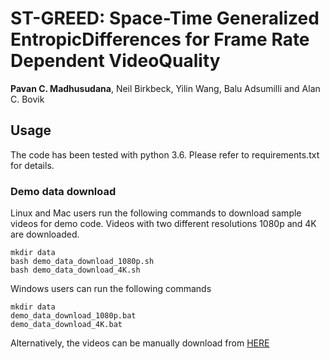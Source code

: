 # ST-GREED: Space-Time Generalized EntropicDifferences for Frame Rate Dependent VideoQuality

**Pavan C. Madhusudana**, Neil Birkbeck, Yilin Wang, Balu Adsumilli and Alan C. Bovik

## Usage
The code has been tested with python 3.6. Please refer to requirements.txt for details.

### Demo data download
Linux and Mac users run the following commands to download sample videos for demo code. Videos with two different resolutions 1080p and 4K are downloaded.
```
mkdir data
bash demo_data_download_1080p.sh
bash demo_data_download_4K.sh
```
Windows users can run the following commands
```
mkdir data
demo_data_download_1080p.bat
demo_data_download_4K.bat
```
Alternatively, the videos can be manually download from [HERE](https://utexas.box.com/s/0musrqhgpee75m1d3c23gb3usmhv67tr)
